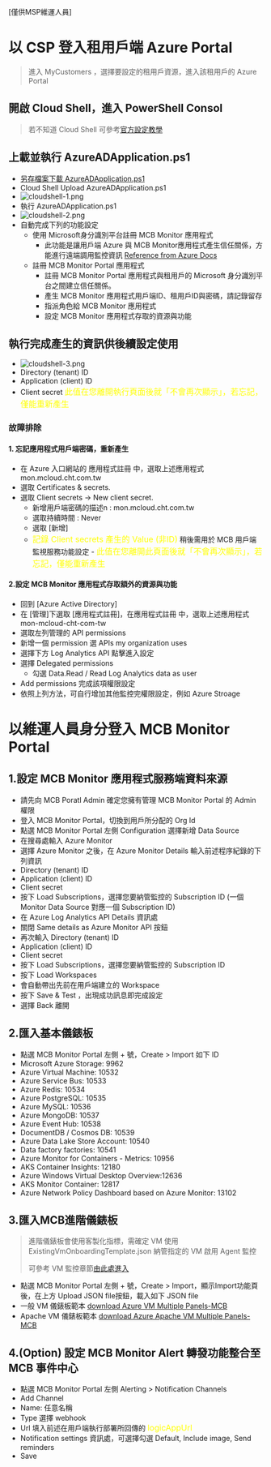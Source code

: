 [僅供MSP維運人員]

# 以 CSP 登入租用戶端 Azure Portal
> 進入 MyCustomers ，選擇要設定的租用戶資源，進入該租用戶的 Azure Portal
## 開啟 Cloud Shell，進入 PowerShell Consol
> 若不知道 Cloud Shell 可參考[官方設定教學](https://docs.microsoft.com/zh-tw/azure/cloud-shell/overview)

## 上載並執行 AzureADApplication.ps1
* [另存檔案下載 AzureADApplication.ps1](https://raw.githubusercontent.com/mcloud-support/arm/main/workspace/AzureADApplication.ps1)
* Cloud Shell Upload AzureADApplication.ps1
* ![cloudshell-1.png](snapshot/cloudshell-1.png)
* 執行 AzureADApplication.ps1
* ![cloudshell-2.png](snapshot/cloudshell-2.png)
* 自動完成下列的功能設定
  * 使用 Microsoft身分識別平台註冊 MCB Monitor 應用程式
    * 此功能是讓用戶端 Azure 與 MCB Monitor應用程式產生信任關係，方能進行遠端調用監控資訊 [Reference from Azure Docs](https://docs.microsoft.com/en-us/azure/active-directory/develop/quickstart-register-app)
  * 註冊 MCB Monitor Portal 應用程式
    * 註冊 MCB Monitor Portal 應用程式與租用戶的 Microsoft 身分識別平台之間建立信任關係。
    * 產生 MCB Monitor 應用程式用戶端ID、租用戶ID與密碼，請記錄留存
    * 指派角色給 MCB Monitor 應用程式
    * 設定 MCB Monitor 應用程式存取的資源與功能
## 執行完成產生的資訊供後續設定使用
- ![cloudshell-3.png](snapshot/cloudshell-3.png)
- Directory (tenant) ID
- Application (client) ID
- Client secret <font color=yellow size=3>此值在您離開執行頁面後就「不會再次顯示」，若忘記，僅能重新產生</font>


### 故障排除

#### 1. 忘記應用程式用戶端密碼，重新產生
- 在 Azure 入口網站的 應用程式註冊 中，選取上述應用程式 mon.mcloud.cht.com.tw
- 選取 Certificates & secrets.
- 選取 Client secrets -> New client secret.
  - 新增用戶端密碼的描述n : mon.mcloud.cht.com.tw
  - 選取持續時間 : Never
  - 選取 [新增] 
  - <font color=yellow size=3>記錄 Client secrets 產生的 Value (非ID)</font> 稍後需用於 MCB 用戶端監視服務功能設定 - <font color=yellow size=3>此值在您離開此頁面後就「不會再次顯示」，若忘記，僅能重新產生</font>
#### 2.設定 MCB Monitor 應用程式存取額外的資源與功能
- 回到 [Azure Active Directory] 
- 在 [管理]下選取 [應用程式註冊]，在應用程式註冊 中，選取上述應用程式 mon-mcloud-cht-com-tw
- 選取左列管理的 API permissions
- 新增一個 permission 選 APIs my organization uses
- 選擇下方 Log Analytics API 點擊進入設定
- 選擇 Delegated permissions
  - 勾選 Data.Read / Read Log Analytics data as user
- Add permissions 完成該項權限設定
- 依照上列方法，可自行增加其他監控完權限設定，例如 Azure Stroage

# 以維運人員身分登入 MCB Monitor Portal 
## 1.設定 MCB Monitor 應用程式服務端資料來源
- 請先向 MCB Poratl Admin 確定您擁有管理 MCB Monitor Portal 的 Admin 權限
- 登入 MCB Monitor Portal，切換到用戶所分配的 Org Id
- 點選 MCB Monitor Portal 左側 Configuration 選擇新增 Data Source
- 在搜尋處輸入 Azure Monitor
- 選擇 Azure Monitor 之後，在 Azure Monitor Details 輸入前述程序紀錄的下列資訊
- Directory (tenant) ID
- Application (client) ID
- Client secret
- 按下 Load Subscriptions，選擇您要納管監控的 Subscription ID (一個 Monitor Data Source 對應一個 Subscription ID)
- 在 Azure Log Analytics API Details 資訊處
- 關閉 Same details as Azure Monitor API 按鈕
- 再次輸入 Directory (tenant) ID
- Application (client) ID
- Client secret
- 按下 Load Subscriptions，選擇您要納管監控的 Subscription ID
- 按下 Load Workspaces
- 會自動帶出先前在用戶端建立的 Workspace
- 按下 Save & Test ，出現成功訊息即完成設定
- 選擇 Back 離開

## 2.匯入基本儀錶板
- 點選 MCB Monitor Portal 左側 + 號，Create > Import 如下 ID
- Microsoft Azure Storage: 9962
- Azure Virtual Machine: 10532
- Azure Service Bus: 10533
- Azure Redis: 10534
- Azure PostgreSQL: 10535
- Azure MySQL: 10536
- Azure MongoDB: 10537
- Azure Event Hub: 10538
- DocumentDB / Cosmos DB: 10539
- Azure Data Lake Store Account: 10540
- Data factory factories: 10541
- Azure Monitor for Containers - Metrics: 10956
- AKS Container Insights: 12180
- Azure Windows Virtual Desktop Overview:12636
- AKS Monitor Container: 12817
- Azure Network Policy Dashboard based on Azure Monitor: 13102

## 3.匯入MCB進階儀錶板
> 進階儀錶板會使用客製化指標，需確定 VM 使用 ExistingVmOnboardingTemplate.json 納管指定的 VM 啟用 Agent 監控 </p>
> 可參考 VM 監控章節[由此處進入](https://github.com/mcloud-support/arm/tree/main/alert/vm/README.md)
- 點選 MCB Monitor Portal 左側 + 號，Create > Import，顯示Import功能頁後，在上方 Upload JSON file按鈕，載入如下 JSON file
- 一般 VM 儀錶板範本 [download Azure VM Multiple Panels-MCB](https://raw.githubusercontent.com/mcloud-support/arm/main/dashboard/Azure%20VM%20Multiple%20Panels-MCB.json) 
- Apache VM 儀錶板範本 [download Azure Apache VM Multiple Panels-MCB](https://raw.githubusercontent.com/mcloud-support/arm/main/dashboard/Azure%20Apache%20VM%20Multiple%20Panels-MCB.json) 

## 4.(Option) 設定 MCB Monitor Alert 轉發功能整合至 MCB 事件中心
- 點選 MCB Monitor Portal 左側 Alerting > Notification Channels
- Add Channel
- Name: 任意名稱
- Type 選擇 webhook
- Url 填入前述在用戶端執行部署所回傳的 <font color=yellow size=3>logicAppUrl</font>
- Notification settings 資訊處，可選擇勾選 Default, Include image, Send reminders
- Save
